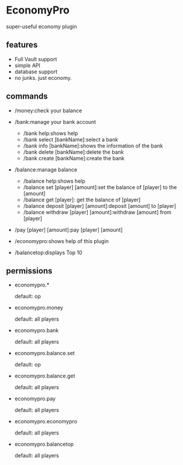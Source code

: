 # EconomyPro
super-useful economy plugin
## features
- Full Vault support
- simple API
- database support
- no junks. just economy.
## commands
- /money:check your balance
- /bank:manage your bank account

    - /bank help:shows help
    - /bank select [bankName]:select a bank
    - /bank info [bankName]:shows the information of the bank
    - /bank delete [bankName]:delete the bank
    - /bank create [bankName]:create the bank
- /balance:manage balance
  
    - /balance help:shows help
    - /balance set [player] [amount]:set the balance of [player] to the [amount]
    - /balance get [player]: get the balance of [player]
    - /balance deposit [player] [amount]:deposit [amount] to [player]
    - /balance withdraw [player] [amount]:withdraw [amount] from [player]
- /pay [player] [amount]:pay [player] [amount]
- /economypro:shows help of this plugin
- /balancetop:displays Top 10
## permissions
- economypro.*

    default: op
- economypro.money
    
    default: all players
- economypro.bank
    
    default: all players
- economypro.balance.set
    
    default: op
- economypro.balance.get
    
    default: all players
- economypro.pay
    
    default: all players
- economypro.economypro
    
    default: all players
- economypro.balancetop
    
    default: all players
